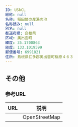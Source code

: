 ```yaml
---
ID: USkCL
総称: null
名称: 稲田姫の産湯の池
名称読み: null
別名: null
都道府県: 島根県
区域: 奥出雲町
緯度: 35.1700863
経度: 133.1019599
郵便番号: 6991821
住所: 島根県仁多郡奥出雲町稲原４６３
---
```


## その他

### 参考URL

| URL | 説明          |
| --- | ------------- |
|     | OpenStreetMap |
